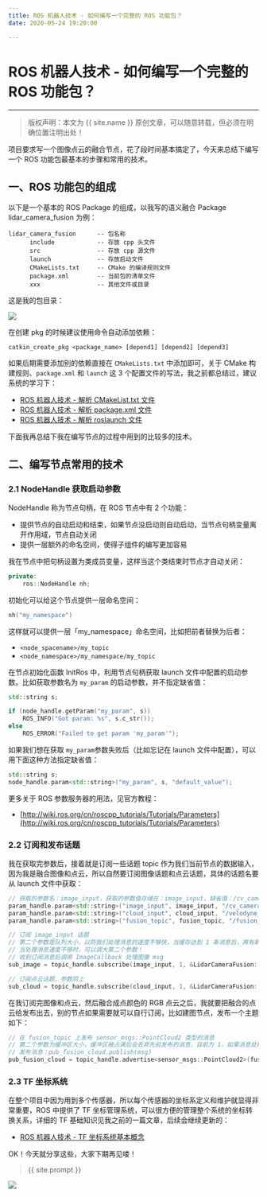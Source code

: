 ```yaml
---
title: ROS 机器人技术 - 如何编写一个完整的 ROS 功能包？
date: 2020-05-24 19:20:00

---
```


# ROS 机器人技术 - 如何编写一个完整的 ROS 功能包？

***

> 版权声明：本文为 {{ site.name }} 原创文章，可以随意转载，但必须在明确位置注明出处！



项目要求写一个图像点云的融合节点，花了段时间基本搞定了，今天来总结下编写一个 ROS 功能包最基本的步骤和常用的技术。

## 一、ROS 功能包的组成

以下是一个基本的 ROS Package 的组成，以我写的语义融合 Package lidar_camera_fusion 为例：

```
lidar_camera_fusion      -- 包名称
      include            -- 存放 cpp 头文件
      src                -- 存放 cpp 源文件
      launch             -- 存放启动文件
      CMakeLists.txt     -- CMake 的编译规则文件
      package.xml        -- 当前包的清单文件
      xxx                -- 其他文件或目录
```

这是我的包目录：

![](https://dlonng.oss-cn-shenzhen.aliyuncs.com/blog/fusion_pkg.png)

在创建 pkg 的时候建议使用命令自动添加依赖：

```shell
catkin_create_pkg <package_name> [depend1] [depend2] [depend3]
```

如果后期需要添加别的依赖直接在 `CMakeLists.txt` 中添加即可，关于 CMake 构建规则、`package.xml` 和 `launch` 这 3 个配置文件的写法，我之前都总结过，建议系统的学习下：

- [ROS 机器人技术 - 解析 CMakeList.txt 文件](https://dlonng.com/posts/ros-cmakelist)
- [ROS 机器人技术 - 解析 package.xml 文件](https://dlonng.com/posts/ros-package)
- [ROS 机器人技术 - 解析 roslaunch 文件](https://dlonng.com/posts/roslaunch)

下面我再总结下我在编写节点的过程中用到的比较多的技术。

## 二、编写节点常用的技术

### 2.1 NodeHandle 获取启动参数

NodeHandle 称为节点句柄，在 ROS 节点中有 2 个功能：

- 提供节点的自动启动和结束，如果节点没启动则自动启动，当节点句柄变量离开作用域，节点自动关闭
- 提供一层额外的命名空间，使得子组件的编写更加容易

我在节点中把句柄设置为类成员变量，这样当这个类结束时节点才自动关闭：

```cpp
private:
    ros::NodeHandle nh;
```

初始化可以给这个节点提供一层命名空间：

```cpp
nh("my_namespace")
```

这样就可以提供一层「my_namespace」命名空间，比如把前者替换为后者：

-  `<node_spacename>/my_topic` 
-  `<node_namespace>/my_namespace/my_topic`

在节点初始化函数 InitRos 中，利用节点句柄获取 launch 文件中配置的启动参数。比如获取参数名为 `my_param` 的启动参数，并不指定缺省值：

```cpp
std::string s;

if (node_handle.getParam("my_param", s))
    ROS_INFO("Got param: %s", s.c_str());
else
    ROS_ERROR("Failed to get param 'my_param'");

```

如果我们想在获取 `my_param`参数失败后（比如忘记在 launch 文件中配置），可以用下面这种方法指定缺省值：

```cpp
std::string s;
node_handle.param<std::string>("my_param", s, "default_value");
```

更多关于 ROS 参数服务器的用法，见官方教程：

- [http://wiki.ros.org/cn/roscpp_tutorials/Tutorials/Parameters](http://wiki.ros.org/cn/roscpp_tutorials/Tutorials/Parameters)

### 2.2 订阅和发布话题

我在获取完参数后，接着就是订阅一些话题 topic 作为我们当前节点的数据输入，因为我是融合图像和点云，所以自然要订阅图像话题和点云话题，具体的话题名要从 launch 文件中获取：

```cpp
// 获取的参数名：image_input，获取的参数值存储在：image_input，缺省值：/cv_camera/image_raw
param_handle.param<std::string>("image_input", image_input, "/cv_camera/image_raw");
param_handle.param<std::string>("cloud_input", cloud_input, "/velodyne_points");
param_handle.param<std::string>("fusion_topic", fusion_topic, "/fusion_cloud");

// 订阅 image_input 话题
// 第二个参数是队列大小，以防我们处理消息的速度不够快，当缓存达到 1 条消息后，再有新的消息到来就将开始丢弃先前接收的消息。
// 当处理消息速度不够时，可以调大第二个参数！
// 收到订阅消息后调用 ImageCallback 处理图像 msg
sub_image = topic_handle.subscribe(image_input, 1, &LidarCameraFusion::ImageCallback, this);

// 订阅点云话题，参数同上
sub_cloud = topic_handle.subscribe(cloud_input, 1, &LidarCameraFusion::CloudCallback, this);
```

在我订阅完图像和点云，然后融合成点颜色的 RGB 点云之后，我就要把融合的点云给发布出去，别的节点如果需要就可以自行订阅，比如建图节点，发布一个主题如下：

```cpp
// 在 fusion_topic 上发布 sensor_msgs::PointCloud2 类型的消息
// 第二个参数为缓冲区大小，缓冲区被占满后会丢弃先前发布的消息，目前为 1，如果消息处理速度慢，可以调大该参数！
// 发布消息：pub_fusion_cloud.publish(msg)
pub_fusion_cloud = topic_handle.advertise<sensor_msgs::PointCloud2>(fusion_topic, 1);
```

### 2.3 TF 坐标系统

在整个项目中因为用到多个传感器，所以每个传感器的坐标系定义和维护就显得非常重要，ROS 中提供了 TF 坐标管理系统，可以很方便的管理整个系统的坐标转换关系，详细的 TF 基础知识见我之前的一篇文章，后续会继续更新的：

- [ROS 机器人技术 - TF 坐标系统基本概念](https://dlonng.com/posts/ros-tf2)

OK！今天就分享这些，大家下期再见喽！


> {{ site.prompt }}



![](https://dlonng.oss-cn-shenzhen.aliyuncs.com/blog/dlonng_qrcode.jpg#pic_center)

